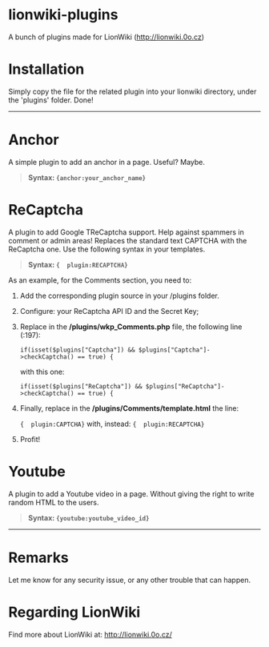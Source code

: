 # lionwiki-plugins
A bunch of plugins made for LionWiki (http://lionwiki.0o.cz)

# Installation
Simply copy the file for the related plugin into your lionwiki directory, under the 'plugins' folder. Done!

---
# Anchor

A simple plugin to add an anchor in a page. Useful? Maybe.
> **Syntax: `{anchor:your_anchor_name}`**

# ReCaptcha

A plugin to add Google TReCaptcha support. Help against spammers in comment or admin areas! Replaces the standard text CAPTCHA with the ReCaptcha one. Use the following syntax in your templates.
> **Syntax: `{  plugin:RECAPTCHA}`**

As an example, for the Comments section, you need to:
  1. Add the corresponding plugin source in your /plugins folder.
  2. Configure: your ReCaptcha API ID and the Secret Key;
  3. Replace in the **/plugins/wkp_Comments.php** file, the following line (:197):
  
     ```if(isset($plugins["Captcha"]) && $plugins["Captcha"]->checkCaptcha() == true) {```
     
     with this one:
     
     ```if(isset($plugins["ReCaptcha"]) && $plugins["ReCaptcha"]->checkCaptcha() == true) {```
     
  4. Finally, replace in the **/plugins/Comments/template.html** the line:
  
     ```{  plugin:CAPTCHA}``` with, instead: ```{  plugin:RECAPTCHA}```
     
  5. Profit!


# Youtube

A plugin to add a Youtube video in a page. Without giving the right to write random HTML to the users.
> **Syntax: `{youtube:youtube_video_id}`**

---

# Remarks
Let me know for any security issue, or any other trouble that can happen.

# Regarding LionWiki
Find more about LionWiki at: http://lionwiki.0o.cz/
